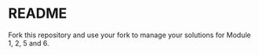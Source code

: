 # README

Fork this repository and use your fork to manage your solutions for Module 1, 2, 5 and 6.
